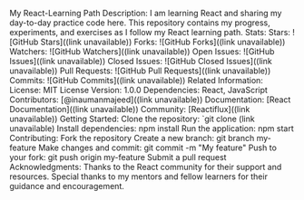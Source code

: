 My React-Learning Path
Description:
I am learning React and sharing my day-to-day practice code here. This repository contains my progress, experiments, and exercises as I follow my React learning path.
Stats:
Stars: ![GitHub Stars]((link unavailable))
Forks: ![GitHub Forks]((link unavailable))
Watchers: ![GitHub Watchers]((link unavailable))
Open Issues: ![GitHub Issues]((link unavailable))
Closed Issues: ![GitHub Closed Issues]((link unavailable))
Pull Requests: ![GitHub Pull Requests]((link unavailable))
Commits: ![GitHub Commits]((link unavailable))
Related Information:
License: MIT License
Version: 1.0.0
Dependencies: React, JavaScript
Contributors: [@inaumanmajeed]((link unavailable))
Documentation: [React Documentation]((link unavailable))
Community: [Reactiflux]((link unavailable))
Getting Started:
Clone the repository: `git clone (link unavailable)
Install dependencies: npm install
Run the application: npm start
Contributing:
Fork the repository
Create a new branch: git branch my-feature
Make changes and commit: git commit -m "My feature"
Push to your fork: git push origin my-feature
Submit a pull request
Acknowledgments:
Thanks to the React community for their support and resources.
Special thanks to my mentors and fellow learners for their guidance and encouragement.
